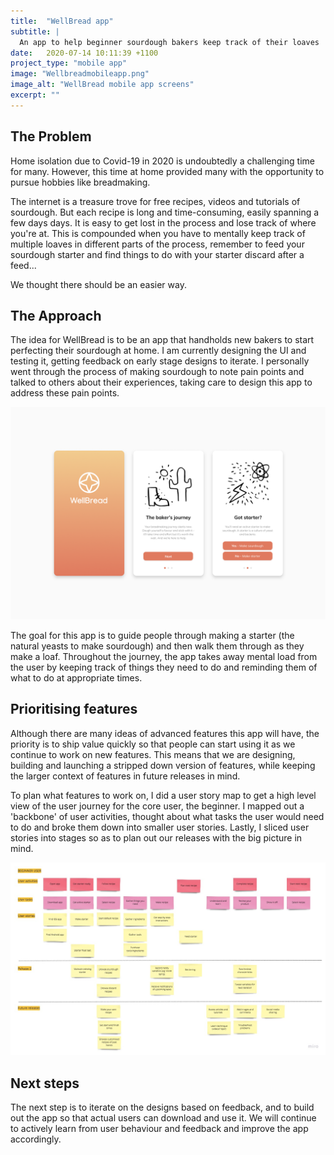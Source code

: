 ```yaml
---
title:  "WellBread app"
subtitle: |
  An app to help beginner sourdough bakers keep track of their loaves
date:   2020-07-14 10:11:39 +1100
project_type: "mobile app"
image: "Wellbreadmobileapp.png"
image_alt: "WellBread mobile app screens"
excerpt: ""
---
```



## The Problem

Home isolation due to Covid-19 in 2020 is undoubtedly a challenging time for many. However, this time at home provided many with the opportunity to pursue hobbies like breadmaking. 

The internet is a treasure trove for free recipes, videos and tutorials of sourdough. But each recipe is long and time-consuming, easily spanning a few days days. It is easy to get lost in the process and lose track of where you're at. This is compounded when you have to mentally keep track of multiple loaves in different parts of the process, remember to feed your sourdough starter and find things to do with your starter discard after a feed...

We thought there should be an easier way.

## The Approach

The idea for WellBread is to be an app that handholds new bakers to start perfecting their sourdough at home. I am currently designing the UI and testing it, getting feedback on early stage designs to iterate. I personally went through the process of making sourdough to note pain points and talked to others about their experiences, taking care to design this app to address these pain points.

![Onboarding the user](/assets/WellBreadonboarding.png)

The goal for this app is to guide people through making a starter (the natural yeasts to make sourdough) and then walk them through as they make a loaf. Throughout the journey, the app takes away mental load from the user by keeping track of things they need to do and reminding them of what to do at appropriate times.

## Prioritising features

Although there are many ideas of advanced features this app will have, the priority is to ship value quickly so that people can start using it as we continue to work on new features. This means that we are designing, building and launching a stripped down version of features, while keeping the larger context of features in future releases in mind. 

To plan what features to work on, I did a user story map to get a high level view of the user journey for the core user, the beginner. I mapped out a 'backbone' of user activities, thought about what tasks the user would need to do and broke them down into smaller user stories. Lastly, I sliced user stories into stages so as to plan out our releases with the big picture in mind.

![User story map](/assets/WellBreadfeatureprioritisation.jpg)

## Next steps

The next step is to iterate on the designs based on feedback, and to build out the app so that actual users can download and use it. We will continue to actively learn from user behaviour and feedback and improve the app accordingly.